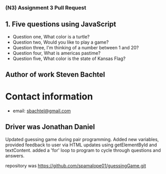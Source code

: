 ### (N3) Assignment 3 Pull Request

##  1. Five questions using JavaScript
- Question one, What color is a turtle?
- Question two, Would you like to play a game?
- Question three, I'm thinking of a number between 1 and 20?
- Question four, What is americas pastime?
- Question five, What color is the state of Kansas Flag?

## Author of work Steven Bachtel
# Contact information
  - email: sbachtel@gmail.com

  ## Driver was Jonathan Daniel
  Updated guessing game during pair programming.  Added new variables, provided feedback to user via HTML updates using getElementById and textContent.  added a 'for' loop to program to cycle through questions and answers.  

  repository was https://github.com/spamalope01/guessingGame.git
